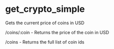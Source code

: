 # get_crypto_simple
Gets the current price of coins in USD

/coins/:coin - Returns the price of the coin in USD

/coins - Returns the full list of coin ids